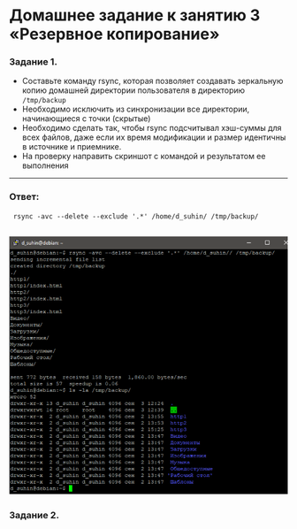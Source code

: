 # Домашнее задание к занятию 3 «Резервное копирование»

### Задание 1.
- Составьте команду rsync, которая позволяет создавать зеркальную копию домашней директории пользователя в директорию `/tmp/backup`
- Необходимо исключить из синхронизации все директории, начинающиеся с точки (скрытые)
- Необходимо сделать так, чтобы rsync подсчитывал хэш-суммы для всех файлов, даже если их время модификации и размер идентичны в источнике и приемнике.
- На проверку направить скриншот с командой и результатом ее выполнения
------
### Ответ:
```
 rsync -avc --delete --exclude '.*' /home/d_suhin/ /tmp/backup/
```
![](1-1.png)
------
### Задание 2.

